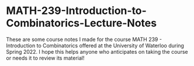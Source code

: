 # MATH-239-Introduction-to-Combinatorics-Lecture-Notes
These are some course notes I made for the course MATH 239 - Introduction to Combinatorics offered at the University of Waterloo during Spring 2022. I hope this helps anyone who anticipates on taking the course or needs it to review its material! 
